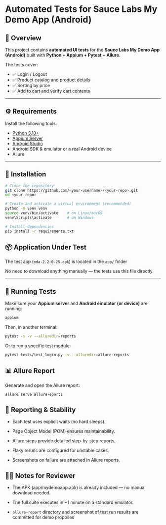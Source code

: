# Automated Tests for Sauce Labs My Demo App (Android)

## 📱 Overview
This project contains **automated UI tests** for the **Sauce Labs My Demo App (Android)** built with **Python + Appium + Pytest + Allure**.  

The tests cover:
- ✅ Login / Logout  
- ✅ Product catalog and product details  
- ✅ Sorting by price  
- ✅ Add to cart and verify cart contents  

---

## ⚙️ Requirements

Install the following tools:

- [Python 3.10+](https://www.python.org/downloads/)
- [Appium Server](https://appium.io/)
- [Android Studio](https://developer.android.com/studio)
- Android SDK & emulator or a real Android device
- Allure

---

## 🧩 Installation

```bash
# Clone the repository
git clone https://github.com/<your-username>/<your-repo>.git
cd <your-repo>

# Create and activate a virtual environment (recommended)
python -m venv venv
source venv/bin/activate    # on Linux/macOS
venv\Scripts\activate       # on Windows

# Install dependencies
pip install -r requirements.txt
```

## 📦 Application Under Test

The test app (`mda-2.2.0-25.apk`) is located in the `app/` folder

No need to download anything manually — the tests use this file directly.

---

## 🚀 Running Tests

Make sure your **Appium server** and **Android emulator (or device)** are running:

```bash
appium
```

Then, in another terminal:
```bash
pytest -s -v --alluredir=reports
```

Or to run a specific test module:
```bash
pytest tests/test_login.py -v --alluredir=allure-reports
```
## 📊 Allure Report

Generate and open the Allure report:
```bash
allure serve allure-eports
```


## 🧾 Reporting & Stability

- Each test uses explicit waits (no hard sleeps).

- Page Object Model (POM) ensures maintainability.

- Allure steps provide detailed step-by-step reports.

- Flaky reruns are configured for unstable cases.

- Screenshots on failure are attached in Allure reports.

## 🧑‍💻 Notes for Reviewer

- The APK (app/mydemoapp.apk) is already included — no manual download needed.

- The full suite executes in ~1 minute on a standard emulator.
- ```allure-report``` directory and screenshot of test run results are committed for demo proposes

